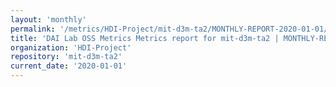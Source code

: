```yaml
---
layout: 'monthly'
permalink: '/metrics/HDI-Project/mit-d3m-ta2/MONTHLY-REPORT-2020-01-01/'
title: 'DAI Lab OSS Metrics Metrics report for mit-d3m-ta2 | MONTHLY-REPORT-2020-01-01'
organization: 'HDI-Project'
repository: 'mit-d3m-ta2'
current_date: '2020-01-01'
---
```

